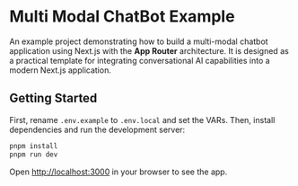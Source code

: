 # Multi Modal ChatBot Example

An example project demonstrating how to build a multi-modal chatbot application using Next.js with the **App Router** architecture. It is designed as a practical template for integrating conversational AI capabilities into a modern Next.js application.

## Getting Started

First, rename `.env.example` to `.env.local` and set the VARs. 
Then, install dependencies and run the development server:

```bash
pnpm install
pnpm run dev
```

Open [http://localhost:3000](http://localhost:3000) in your browser to see the app.
